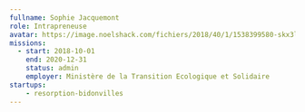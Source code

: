 ```yaml
---
fullname: Sophie Jacquemont
role: Intrapreneuse
avatar: https://image.noelshack.com/fichiers/2018/40/1/1538399580-skx3ldpq.jpg
missions:
  - start: 2018-10-01
    end: 2020-12-31
    status: admin
    employer: Ministère de la Transition Ecologique et Solidaire
startups:
    - resorption-bidonvilles
---
```

